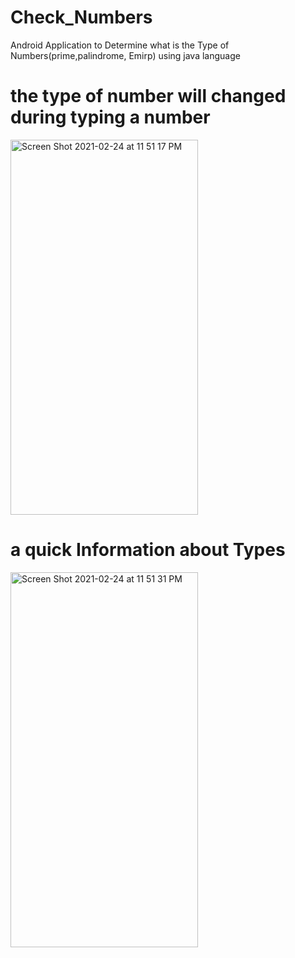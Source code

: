 # Check_Numbers
Android Application to Determine what is the Type of Numbers(prime,palindrome, Emirp) using java language

# the type of number will changed during typing a number 
<img alt="Screen Shot 2021-02-24 at 11 51 17 PM" src="https://user-images.githubusercontent.com/68019656/113476127-2574c100-9482-11eb-84f3-86d6297a96ec.png" width="300" height="600" >

# a quick Information about Types
<img alt="Screen Shot 2021-02-24 at 11 51 31 PM" src="https://user-images.githubusercontent.com/68019656/113476133-2b6aa200-9482-11eb-85fd-ac9849ca4456.png" width="300" height="600" >
